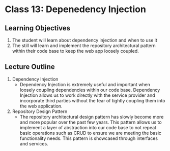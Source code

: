 # Class 13: Depenedency Injection

## Learning Objectives
1. The student will learn about dependency injection and when to use it
1. The still will learn and implement the repository architectural pattern within their code base to keep the web app loosely coupled. 


## Lecture Outline
1. Dependency Injection
   - Dependency Injection is extremely useful and important when loosely coupling dependencies within our code base. Dependency Injection allows us to work directly with the service provider and incorporate third parties without the fear of tightly coupling them into the web application. 
1. Repository Design Pattern
   - The repository architectural design pattern has slowly become more and more popular over the past few years. This pattern allows us to implement a layer of abstraction into our code base to not repeat basic operations such as CRUD to ensure we are meeting the basic functionality needs. This pattern is showcased through interfaces and services. 